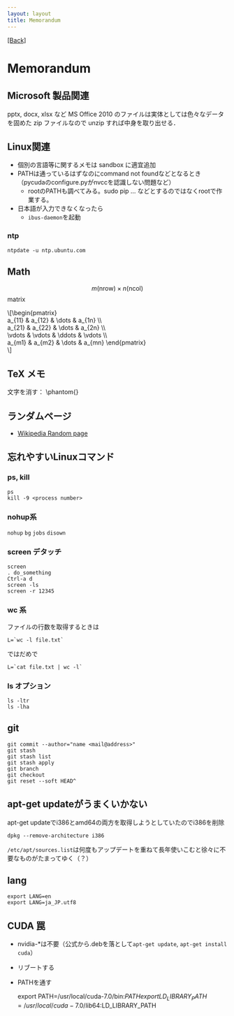 ```yaml
---
layout: layout
title: Memorandum
---
```

<head>
	<script type="text/javascript"
	  src="http://cdn.mathjax.org/mathjax/latest/MathJax.js?config=TeX-AMS_HTML">
	</script>
	<meta http-equiv="X-UA-Compatible" CONTENT="IE=EmulateIE7" />
</head>

[[Back]](index.html)

# Memorandum

## Microsoft 製品関連

pptx, docx, xlsx など MS Office 2010 のファイルは実体としては色々なデータを固めた zip ファイルなので unzip すれば中身を取り出せる．

## Linux関連

+ 個別の言語等に関するメモは sandbox に適宜追加
+ PATHは通っているはずなのにcommand not foundなどとなるとき（pycudaのconfigure.pyがnvccを認識しない問題など）
	+ rootのPATHも調べてみる。sudo pip ... などとするのではなくrootで作業する。
+ 日本語が入力できなくなったら
	+ `ibus-daemon`を起動

### ntp
`ntpdate -u ntp.ubuntu.com`

## Math
$$m (\mathrm{nrow}) \times n (\mathrm{ncol})$$ matrix

\\[\begin{pmatrix} \
a\_{11} & a\_{12} & \dots & a\_{1n} \\\\ \
a\_{21} & a\_{22} & \dots & a\_{2n} \\\\ \
\vdots & \vdots & \ddots & \vdots \\\\ \
a\_{m1} & a\_{m2} & \dots & a\_{mn} \end{pmatrix} \
\\]

## TeX メモ
文字を消す： \phantom{}

## ランダムページ

- [Wikipedia Random page](http://ja.wikipedia.org/wiki/Special:Randompage)

## 忘れやすいLinuxコマンド

### ps, kill

    ps
    kill -9 <process number>

### nohup系

`nohup` `bg` `jobs` `disown`

### screen デタッチ

    screen
    . do_something
    Ctrl-a d
    screen -ls
    screen -r 12345

### wc 系

ファイルの行数を取得するときは

    L=`wc -l file.txt`

ではだめで

    L=`cat file.txt | wc -l`

### ls オプション

    ls -ltr
    ls -lha

## git

    git commit --author="name <mail@address>"
    git stash
    git stash list
    git stash apply
    git branch
    git checkout
    git reset --soft HEAD^

## apt-get updateがうまくいかない

apt-get updateでi386とamd64の両方を取得しようとしていたのでi386を削除

    dpkg --remove-architecture i386

`/etc/apt/sources.list`は何度もアップデートを重ねて長年使いこむと徐々に不要なものがたまってゆく（？）

## lang


    export LANG=en
    export LANG=ja_JP.utf8

## CUDA 罠

+ nvidia-*は不要（公式から.debを落として`apt-get update`, `apt-get install cuda`）
+ リブートする
+ PATHを通す


     export PATH=/usr/local/cuda-7.0/bin:$PATH
     export LD_LIBRARY_PATH=/usr/local/cuda-7.0/lib64:$LD_LIBRARY_PATH
